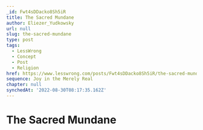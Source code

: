 ```yaml
---
_id: Fwt4sDDacko8Sh5iR
title: The Sacred Mundane
author: Eliezer_Yudkowsky
url: null
slug: the-sacred-mundane
type: post
tags:
  - LessWrong
  - Concept
  - Post
  - Religion
href: https://www.lesswrong.com/posts/Fwt4sDDacko8Sh5iR/the-sacred-mundane
sequence: Joy in the Merely Real
chapter: null
synchedAt: '2022-08-30T08:17:35.162Z'
---
```

# The Sacred Mundane

